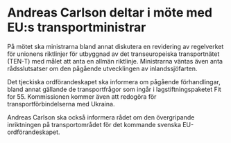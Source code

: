 # Andreas Carlson deltar i möte med EU:s transportministrar

På mötet ska ministrarna bland annat diskutera en revidering av regelverket för unionens riktlinjer för utbyggnad av det transeuropeiska transportnätet (TEN-T) med målet att anta en allmän riktlinje. Ministrarna väntas även anta rådsslutsatser om den pågående utvecklingen av inlandssjöfarten.

Det tjeckiska ordförandeskapet ska informera om pågående förhandlingar, bland annat gällande de transportfrågor som ingår i lagstiftningspaketet Fit for 55. Kommissionen kommer även att redogöra för transportförbindelserna med Ukraina.

Andreas Carlson ska också informera rådet om den övergripande inriktningen på transportområdet för det kommande svenska EU-ordförandeskapet.
